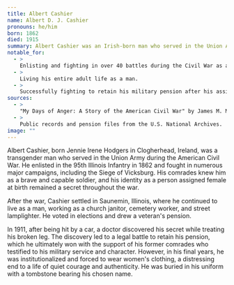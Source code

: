 ```yaml
---
title: Albert Cashier
name: Albert D. J. Cashier
pronouns: he/him
born: 1862
died: 1915
summary: Albert Cashier was an Irish-born man who served in the Union Army during the American Civil War. He lived as a man for most of his life, and his assigned sex was only discovered late in his life, leading to a legal battle to retain his veteran's pension.
notable_for:
  - >
    Enlisting and fighting in over 40 battles during the Civil War as a man.
  - >
    Living his entire adult life as a man.
  - >
    Successfully fighting to retain his military pension after his assigned sex was discovered.
sources:
  - >
    "My Days of Anger: A Story of the American Civil War" by James M. McPherson (Note: Fictionalized account)
  - >
    Public records and pension files from the U.S. National Archives.
image: ""
---
```


Albert Cashier, born Jennie Irene Hodgers in Clogherhead, Ireland, was a transgender man who served in the Union Army during the American Civil War. He enlisted in the 95th Illinois Infantry in 1862 and fought in numerous major campaigns, including the Siege of Vicksburg. His comrades knew him as a brave and capable soldier, and his identity as a person assigned female at birth remained a secret throughout the war.

After the war, Cashier settled in Saunemin, Illinois, where he continued to live as a man, working as a church janitor, cemetery worker, and street lamplighter. He voted in elections and drew a veteran's pension.

In 1911, after being hit by a car, a doctor discovered his secret while treating his broken leg. The discovery led to a legal battle to retain his pension, which he ultimately won with the support of his former comrades who testified to his military service and character. However, in his final years, he was institutionalized and forced to wear women's clothing, a distressing end to a life of quiet courage and authenticity. He was buried in his uniform with a tombstone bearing his chosen name.
